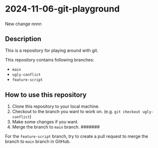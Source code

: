 # 2024-11-06-git-playground
##### 

New change
nnnn

## Description
This is a repository for playing around with git.

This repository contains following branches:
- `main`
- `ugly-conflict`
- `feature-script`

## How to use this repository
1. Clone this repository to your local machine.
2. Checkout to the branch you want to work on. (e.g. `git checkout ugly-conflict`)
3. Make some changes if you want.
4. Merge the branch to `main` branch.
#######

For the `feature-script` branch, try to create a pull request to merge the branch to `main` branch in GitHub.